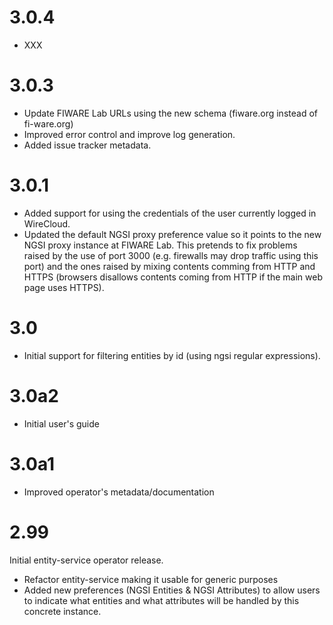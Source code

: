 3.0.4
=====

* XXX

3.0.3
=====

* Update FIWARE Lab URLs using the new schema (fiware.org instead of
  fi-ware.org)
* Improved error control and improve log generation.
* Added issue tracker metadata.

3.0.1
=====

* Added support for using the credentials of the user currently logged in
  WireCloud.
* Updated the default NGSI proxy preference value so it points to the new NGSI
  proxy instance at FIWARE Lab. This pretends to fix problems raised by the use
  of port 3000 (e.g. firewalls may drop traffic using this port) and the ones
  raised by mixing contents comming from HTTP and HTTPS (browsers disallows
  contents coming from HTTP if the main web page uses HTTPS).

3.0
===

* Initial support for filtering entities by id (using ngsi regular expressions).

3.0a2
=====

* Initial user's guide

3.0a1
=====

* Improved operator's metadata/documentation

2.99
====

Initial entity-service operator release.

* Refactor entity-service making it usable for generic purposes
* Added new preferences (NGSI Entities & NGSI Attributes) to allow users to
  indicate what entities and what attributes will be handled by this concrete
  instance.
